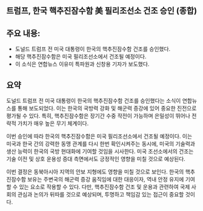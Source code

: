 ## 트럼프, 한국 핵추진잠수함 美 필리조선소 건조 승인 (종합)

## 주요 내용:
*   도널드 트럼프 전 미국 대통령이 한국의 핵추진잠수함 건조를 승인했다.
*   해당 핵추진잠수함은 미국 필리조선소에서 건조될 예정이다.
*   이 소식은 연합뉴스 이유미 특파원과 신창용 기자가 보도했다.

## 요약

도널드 트럼프 전 미국 대통령이 한국의 핵추진잠수함 건조를 승인했다는 소식이 연합뉴스를 통해 보도되었다. 이는 한국의 국방력 강화 및 해군력 증강에 있어 중요한 진전으로 평가될 수 있다. 특히, 핵추진잠수함은 장기간 수중 작전이 가능하며 은밀성이 뛰어나 전략적 가치가 매우 높은 무기 체계이다.

이번 승인에 따라 한국의 핵추진잠수함은 미국 필리조선소에서 건조될 예정이다. 이는 미국과 한국 간의 강력한 동맹 관계를 다시 한번 확인시켜주는 동시에, 미국의 기술력과 생산 능력이 한국의 국방 현대화에 기여할 것임을 시사한다. 미국 조선소에서의 건조는 기술 이전 및 상호 운용성 증대 측면에서도 긍정적인 영향을 미칠 것으로 예상된다.

이번 결정은 동북아시아 지역의 안보 지형에도 영향을 미칠 것으로 보인다. 한국의 핵추진잠수함 보유는 주변국의 해군력 증강 움직임에 대한 대응이자, 역내 안정 유지에 기여할 수 있는 요소로 작용할 수 있다. 다만, 핵추진잠수함 건조 및 운용과 관련하여 국제 사회의 관심과 논의가 뒤따를 것으로 예상되며, 투명하고 책임감 있는 접근이 중요할 것이다.